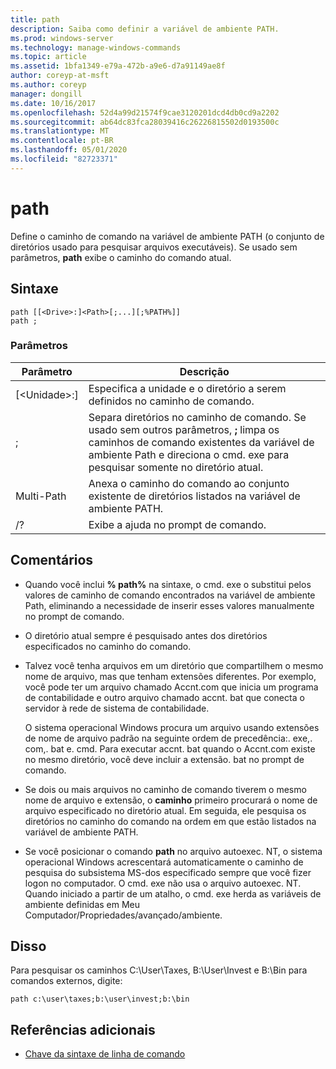 ```yaml
---
title: path
description: Saiba como definir a variável de ambiente PATH.
ms.prod: windows-server
ms.technology: manage-windows-commands
ms.topic: article
ms.assetid: 1bfa1349-e79a-472b-a9e6-d7a91149ae8f
author: coreyp-at-msft
ms.author: coreyp
manager: dongill
ms.date: 10/16/2017
ms.openlocfilehash: 52d4a99d21574f9cae3120201dcd4db0cd9a2202
ms.sourcegitcommit: ab64dc83fca28039416c26226815502d0193500c
ms.translationtype: MT
ms.contentlocale: pt-BR
ms.lasthandoff: 05/01/2020
ms.locfileid: "82723371"
---
```

# <a name="path"></a>path



Define o caminho de comando na variável de ambiente PATH (o conjunto de diretórios usado para pesquisar arquivos executáveis). Se usado sem parâmetros, **path** exibe o caminho do comando atual.



## <a name="syntax"></a>Sintaxe

```
path [[<Drive>:]<Path>[;...][;%PATH%]]
path ;
```

### <a name="parameters"></a>Parâmetros

|     Parâmetro     |                                                                                                     Descrição                                                                                                      |
|-------------------|----------------------------------------------------------------------------------------------------------------------------------------------------------------------------------------------------------------------|
| [\<Unidade>:]<Path> |                                                                            Especifica a unidade e o diretório a serem definidos no caminho de comando.                                                                             |
|         ;         | Separa diretórios no caminho de comando. Se usado sem outros parâmetros, **;** limpa os caminhos de comando existentes da variável de ambiente Path e direciona o cmd. exe para pesquisar somente no diretório atual. |
|      Multi-Path       |                                                         Anexa o caminho do comando ao conjunto existente de diretórios listados na variável de ambiente PATH.                                                         |
|        /?         |                                                                                         Exibe a ajuda no prompt de comando.                                                                                         |

## <a name="remarks"></a>Comentários

-   Quando você inclui **% path%** na sintaxe, o cmd. exe o substitui pelos valores de caminho de comando encontrados na variável de ambiente Path, eliminando a necessidade de inserir esses valores manualmente no prompt de comando.
-   O diretório atual sempre é pesquisado antes dos diretórios especificados no caminho do comando.
-   Talvez você tenha arquivos em um diretório que compartilhem o mesmo nome de arquivo, mas que tenham extensões diferentes. Por exemplo, você pode ter um arquivo chamado Accnt.com que inicia um programa de contabilidade e outro arquivo chamado accnt. bat que conecta o servidor à rede de sistema de contabilidade.

    O sistema operacional Windows procura um arquivo usando extensões de nome de arquivo padrão na seguinte ordem de precedência:. exe,. com,. bat e. cmd. Para executar accnt. bat quando o Accnt.com existe no mesmo diretório, você deve incluir a extensão. bat no prompt de comando.
-   Se dois ou mais arquivos no caminho de comando tiverem o mesmo nome de arquivo e extensão, o **caminho** primeiro procurará o nome de arquivo especificado no diretório atual. Em seguida, ele pesquisa os diretórios no caminho do comando na ordem em que estão listados na variável de ambiente PATH.
-   Se você posicionar o comando **path** no arquivo autoexec. NT, o sistema operacional Windows acrescentará automaticamente o caminho de pesquisa do subsistema MS-dos especificado sempre que você fizer logon no computador. O cmd. exe não usa o arquivo autoexec. NT. Quando iniciado a partir de um atalho, o cmd. exe herda as variáveis de ambiente definidas em Meu Computador/Propriedades/avançado/ambiente.

## <a name="examples"></a><a name="BKMK_examples"></a>Disso

Para pesquisar os caminhos C:\User\Taxes, B:\User\Invest e B:\Bin para comandos externos, digite:

`path c:\user\taxes;b:\user\invest;b:\bin`

## <a name="additional-references"></a>Referências adicionais

- [Chave da sintaxe de linha de comando](command-line-syntax-key.md)